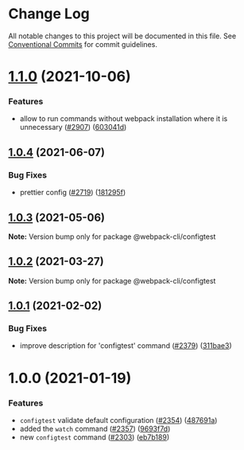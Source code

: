# Change Log

All notable changes to this project will be documented in this file.
See [Conventional Commits](https://conventionalcommits.org) for commit guidelines.

# [1.1.0](https://github.com/webpack/webpack-cli/compare/@webpack-cli/configtest@1.0.4...@webpack-cli/configtest@1.1.0) (2021-10-06)

### Features

- allow to run commands without webpack installation where it is unnecessary ([#2907](https://github.com/webpack/webpack-cli/issues/2907)) ([603041d](https://github.com/webpack/webpack-cli/commit/603041d7e6a9b764bd79d1a8effd22a3e0f019cb))

## [1.0.4](https://github.com/webpack/webpack-cli/compare/@webpack-cli/configtest@1.0.3...@webpack-cli/configtest@1.0.4) (2021-06-07)

### Bug Fixes

- prettier config ([#2719](https://github.com/webpack/webpack-cli/issues/2719)) ([181295f](https://github.com/webpack/webpack-cli/commit/181295fb1b1973c201c221813562219d85b845ae))

## [1.0.3](https://github.com/webpack/webpack-cli/compare/@webpack-cli/configtest@1.0.2...@webpack-cli/configtest@1.0.3) (2021-05-06)

**Note:** Version bump only for package @webpack-cli/configtest

## [1.0.2](https://github.com/webpack/webpack-cli/compare/@webpack-cli/configtest@1.0.1...@webpack-cli/configtest@1.0.2) (2021-03-27)

**Note:** Version bump only for package @webpack-cli/configtest

## [1.0.1](https://github.com/webpack/webpack-cli/compare/@webpack-cli/configtest@1.0.0...@webpack-cli/configtest@1.0.1) (2021-02-02)

### Bug Fixes

- improve description for 'configtest' command ([#2379](https://github.com/webpack/webpack-cli/issues/2379)) ([311bae3](https://github.com/webpack/webpack-cli/commit/311bae336d83424c800e553b6ef40242d967685c))

# 1.0.0 (2021-01-19)

### Features

- `configtest` validate default configuration ([#2354](https://github.com/webpack/webpack-cli/issues/2354)) ([487691a](https://github.com/webpack/webpack-cli/commit/487691abc8d817f5b3c1ab87743d7235ff15d956))
- added the `watch` command ([#2357](https://github.com/webpack/webpack-cli/issues/2357)) ([9693f7d](https://github.com/webpack/webpack-cli/commit/9693f7d9543a8fce610c4ef903ccca0d12d229a1))
- new `configtest` command ([#2303](https://github.com/webpack/webpack-cli/issues/2303)) ([eb7b189](https://github.com/webpack/webpack-cli/commit/eb7b18937d045261a5b20ca8356e8b4ae4dfcaad))
